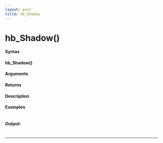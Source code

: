 ```yaml
---
layout: post
title: hb_Shadow
---
```


# hb_Shadow()


#### Syntax

#### hb_Shadow()

#### Arguments

#### Returns

#### Description

#### Examples

```

```

##### Output:

```

```

---